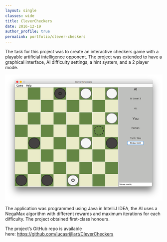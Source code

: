 ```yaml
---
layout: single
classes: wide
title: CleverCheckers
date: 2016-12-19
author_profile: true
permalink: portfolio/clever-checkers
---
```


The task for this project was to create an interactive checkers game with a playable artificial intelligence opponent. The project was extended to have a graphical interface, AI difficulty settings, a hint system, and a 2 player mode.

<img src="/assets/img/portfolio/clever-checkers-screenshot.png" alt="Screenshot of the CleverCheckers game">

The application was programmed using Java in IntelliJ IDEA, the AI uses a NegaMax algorithm with different rewards and maximum iterations for each difficulty. The project obtained first-class honours.

The project’s GitHub repo is available here: <https://github.com/lucasrijllart/CleverCheckers>
